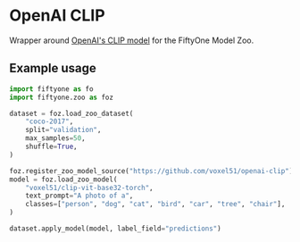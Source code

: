 # OpenAI CLIP

Wrapper around [OpenAI's CLIP model](https://github.com/openai/CLIP) for the
FiftyOne Model Zoo.

## Example usage

```py
import fiftyone as fo
import fiftyone.zoo as foz

dataset = foz.load_zoo_dataset(
    "coco-2017",
    split="validation",
    max_samples=50,
    shuffle=True,
)

foz.register_zoo_model_source("https://github.com/voxel51/openai-clip")
model = foz.load_zoo_model(
    "voxel51/clip-vit-base32-torch",
    text_prompt="A photo of a",
    classes=["person", "dog", "cat", "bird", "car", "tree", "chair"],
)

dataset.apply_model(model, label_field="predictions")
```
